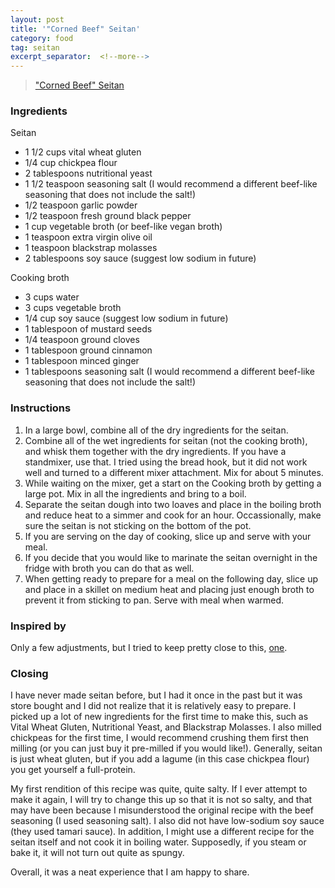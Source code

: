 ```yaml
---
layout: post
title: '"Corned Beef" Seitan'
category: food
tag: seitan
excerpt_separator:  <!--more-->
---
```


<blockquote class="imgur-embed-pub" lang="en" data-id="a/vLoCA"><a href="//imgur.com/vLoCA">&quot;Corned Beef&quot; Seitan</a></blockquote><script async src="//s.imgur.com/min/embed.js" charset="utf-8"></script>

### Ingredients
Seitan
* 1 1/2 cups vital wheat gluten
* 1/4 cup chickpea flour
* 2 tablespoons nutritional yeast
* 1 1/2 teaspoon seasoning salt (I would recommend a different beef-like seasoning that does not include the salt!)
* 1/2 teaspoon garlic powder
* 1/2 teaspoon fresh ground black pepper
* 1 cup vegetable broth (or beef-like vegan broth)
* 1 teaspoon extra virgin olive oil
* 1 teaspoon blackstrap molasses
* 2 tablespoons soy sauce (suggest low sodium in future)

Cooking broth
* 3 cups water
* 3 cups vegetable broth
* 1/4 cup soy sauce (suggest low sodium in future)
* 1 tablespoon of mustard seeds
* 1/4 teaspoon ground cloves
* 1 tablespoon ground cinnamon
* 1 tablespoon minced ginger
* 1 tablespoons seasoning salt (I would recommend a different beef-like seasoning that does not include the salt!)

### Instructions
1. In a large bowl, combine all of the dry ingredients for the seitan.
2. Combine all of the wet ingredients for seitan (not the cooking broth), and whisk them together with the dry ingredients. If you have a standmixer, use that. I tried using the bread hook, but it did not work well and turned to a different mixer attachment. Mix for about 5 minutes.
3. While waiting on the mixer, get a start on the Cooking broth by getting a large pot. Mix in all the ingredients and bring to a boil.
4. Separate the seitan dough into two loaves and place in the boiling broth and reduce heat to a simmer and cook for an hour. Occassionally, make sure the seitan is not sticking on the bottom of the pot.
5. If you are serving on the day of cooking, slice up and serve with your meal.
6. If you decide that you would like to marinate the seitan overnight in the fridge with broth you can do that as well.
7. When getting ready to prepare for a meal on the following day, slice up and place in a skillet on medium heat and placing just enough broth to prevent it from sticking to pan. Serve with meal when warmed.

### Inspired by
Only a few adjustments, but I tried to keep pretty close to this, <a href="https://jlgoesvegan.com/vegan-corned-beef-recipe/" target="_blank">one</a>.

### Closing
I have never made seitan before, but I had it once in the past but it was store bought and I did not realize that it is relatively easy to prepare. I picked up a lot of new ingredients for the first time to make this, such as Vital Wheat Gluten, Nutritional Yeast, and Blackstrap Molasses. I also milled chickpeas for the first time, I would recommend crushing them first then milling (or you can just buy it pre-milled if you would like!). Generally, seitan is just wheat gluten, but if you add a lagume (in this case chickpea flour) you get yourself a full-protein.

My first rendition of this recipe was quite, quite salty. If I ever attempt to make it again, I will try to change this up so that it is not so salty, and that may have been because I misunderstood the original recipe with the beef seasoning (I used seasoning salt). I also did not have low-sodium soy sauce (they used tamari sauce). In addition, I might use a different recipe for the seitan itself and not cook it in boiling water. Supposedly, if you steam or bake it, it will not turn out quite as spungy.

Overall, it was a neat experience that I am happy to share.